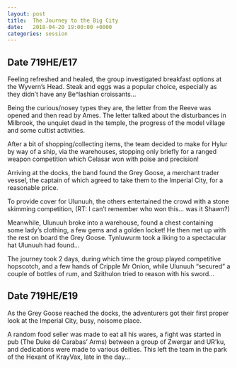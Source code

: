 ```yaml
---
layout: post
title:  The Journey to the Big City
date:   2018-04-20 19:00:00 +0000
categories: session
---
```


## Date 719HE/E17

Feeling refreshed and healed, the group investigated breakfast options at the Wyvern’s Head. Steak and eggs was a popular choice, especially as they didn’t have any Be^lashian croissants…

Being the curious/nosey types they are, the letter from the Reeve was opened and then read by Ames. The letter talked about the disturbances in Milbrook, the unquiet dead in the temple, the progress of the model village and some cultist activities.

After a bit of shopping/collecting items, the team decided to make for Hylur by way of a ship, via the warehouses, stopping only briefly for a ranged weapon competition which Celasar won with poise and precision!

Arriving at the docks, the band found the Grey Goose, a merchant trader vessel, the captain of which agreed to take them to the Imperial City, for a reasonable price.

To provide cover for Ulunuuh, the others entertained the crowd with a stone skimming competition, (RT: I can’t remember who won this… was it Shawn?)

Meanwhile, Ulunuuh broke into a warehouse, found a chest containing some lady’s clothing, a few gems and a golden locket! He then met up with the rest on board the Grey Goose. Tynluwurm took a liking to a spectacular hat Ulunuuh had found...

The journey took 2 days, during which time the group played competitive hopscotch, and a few hands of Cripple Mr Onion, while Ulunuuh “secured” a couple of bottles of rum, and Szithulon tried to reason with his sword...

## Date 719HE/E19

As the Grey Goose reached the docks, the adventurers got their first proper look at the Imperial City, busy, noisome place.

A random food seller was made to eat all his wares, a fight was started in pub (The Duke dé Carabas’ Arms) between a group of Zwergar and UR’ku, and dedications were made to various deities. This left the team in the park of the Hexant of KrayVax, late in the day...

